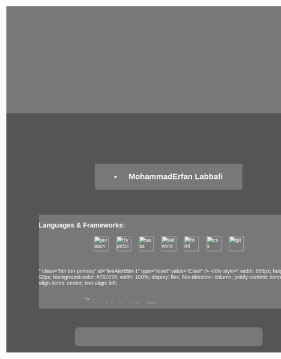 <link
  rel="stylesheet"
  href="https://cdnjs.cloudflare.com/ajax/libs/font-awesome/4.7.0/css/font-awesome.min.css"
/>

<article
  style="
    color: white;
    width: 865px;
    height: 923px;
    background-color: #555555;
    display: flex;
    align-items: center;
    flex-direction: column;
    gap: 50px;
  "
>
  <header style="  width: 865px;
  height: 285px;
  background-color: #787878;
  display: flex;"></header>
  <h1 style="  width: 393.81px;
  height: 68.21px;
  background-color: #787878;
  border-radius: 5px;
  display: flex;
  gap: 10px;
  text-align: center;
  justify-content: center;
  align-items: center;
  font-family: sans-serif;
  transition: all 0.2s ease-in-out;
  :hover {
    transition: all 0.2s ease-in-out;
    background-color: #298096;
  }">
    <li class="fa fa-user"></li>
    <p>MohammadErfan Labbafi</p>
  </h1>
  <main style="width: 80%;
  display: flex;
  align-items: center;
  gap: 50px;
  height: 250px;
  font-family: sans-serif;
  margin-left: 50px;
  margin-right: 50px;">
    <div style=" width: 865px;
      height: 100%;
      background-color: #787878;
      width: 100%;
        display: flex;
        flex-direction: column;
        justify-content: center;
        align-items: center;
        text-align: left;
      " >
      <p style="   width: 100%;
      text-align: left;
      color: white;
      font-size: large;
      font-weight: bold;">Languages & Frameworks:</p>
      <div style=" width: 865px;
      height: 92px;
      background-color: #787878;
      width: 100%;
      height: 100%;
      display: flex;
      flex-direction: row !important;
      justify-content: center;
      align-items: center !important;
      flex-wrap: wrap;
      gap: 20px;
        display: flex;
        flex-direction: column;
        justify-content: center;
        align-items: center;
        text-align: left;
      " class="card languages">
        <img
          width="40"
          height="40"
          src="https://s32.picofile.com/file/8478593326/javascript.png"
          alt="javascript"
        />
        <img
          width="40"
          height="40"
          src="https://s32.picofile.com/file/8478600426/typescript.png"
          alt="TypeScript"
        />
        <img
          width="40"
          height="40"
          src="https://s32.picofile.com/file/8478593376/sass.png"
          alt="sass"
        />
        <img
          width="40"
          height="40"
          src="https://s32.picofile.com/file/8478593384/tailwind.png"
          alt="tailwind"
        />
        <img
          width="40"
          height="40"
          src="https://s32.picofile.com/file/8478593334/html.png"
          alt="html"
        />
        <img
          width="40"
          height="40"
          src="https://s32.picofile.com/file/8478600476/css.png"
          alt="css"
        />
        <img
          width="40"
          height="40"
          src="https://s32.picofile.com/file/8478600442/giticon.png"
          alt="git"
        />
      </div style=" width: 865px;
      height: 92px;
      background-color: #787878;
      width: 100%;
        display: flex;
        flex-direction: column;
        justify-content: center;
        align-items: center;
        text-align: left;
      
      ">
    </div> 
    <div style=" width: 865px;
      height: 92px;
      background-color: #787878;
      width: 100%;
        display: flex;
        flex-direction: column;
        justify-content: center;
        align-items: center;
        text-align: left;
      
      ">
      <p style="   width: 100%;
      text-align: left;
      color: white;
      font-size: large;
      font-weight: bold;">Send Email:</p>
      <div style=" width: 865px;
      height: 92px;
      background-color: #787878;
      width: 100%;
        display: flex;
        flex-direction: column;
        justify-content: center;
        align-items: center;
        text-align: left;
        width: 100%;
          height: 220.53px;
          background-color: #787878;
          display: flex;
          justify-content: center;
          align-items: start;

          border-radius: 5px;
      " class="card">
        <form
          style="color: white; 
          width: 100%;
          height: 100%;
          font-size: 13px;
          display: flex;
          flex-direction: column;
          align-items: center;
          justify-self: center;
          margin: 20px 0 0 0;"
          action="mailto:erfanlab2000@gmail.com"
          method="post"
          enctype="text/plain"
        >
          Your Name:<br />
          <input class="c-name" type="text" name="name" size="30" />
          Email:
          <input class="c-name" type="text" name="mail" size="30" />
          Text:

          <input class="c-text" type="text" name="comment" size="30" />
          <div style=" width: 865px;
      height: 92px;
      background-color: #787878;
      width: 100%;
        display: flex;
        flex-direction: column;
        justify-content: center;
        align-items: center;
        text-align: left;
        margin-top: 10px;
              display: flex;
              flex-direction: row;
              gap: 5px;
              width: 100%;
      " class="allbtn" >
            <input
            style="       background-color: #298096;
            width: 80px;
            height: 20px;
            color: white;        border-radius: 5px;
"
              class="btn btn-primary"
              id="liveAlertBtn"
              type="submit"
              value="Send"
            
            />
            <input
            style="      background-color: #298096;
            width: 80px;
            height: 20px;
            color: white;         border-radius: 5px;
"
              class="btn btn-primary"
              id="liveAlertBtn-1"
              type="reset"
              value="Claer"
            />
          </div style=" width: 865px;
      height: 92px;
      background-color: #787878;
      width: 100%;
        display: flex;
        flex-direction: column;
        justify-content: center;
        align-items: center;
        text-align: left;
      
      ">
          <p style="  width: 100%;
              text-align: center;">
            <a style="font-size: 11px;
            color: white;
            font-size: 15px;
            font-weight: bold;" class="phone" href="tel:+989919295106">
              <button style=" width: 100px;
              height: 30px;
              border-radius: 5px;
              background-color: #0e8f53;
              color: white;">CallMe...</button>
            </a>
          </p>
        </form>
      </div style=" width: 865px;
      height: 92px;
      background-color: #787878;
      width: 100%;
        display: flex;
        flex-direction: column;
        justify-content: center;
        align-items: center;
        text-align: left;
      
      ">
    </div style=" width: 865px;
      height: 92px;
      background-color: #787878;
      width: 100%;
        display: flex;
        flex-direction: column;
        justify-content: center;
        align-items: center;
        text-align: left;
      
      ">
  </main>
  <footer style="  width: 500px;
  height: 50px;
  background-color: #787878;
  border-radius: 10px;
  display: flex;
  align-items: center;
  justify-content: space-around;
  gap: 10px;">
    <div style=" width: 865px;
      height: 92px;
      background-color: #787878;
      width: 10%;
        height: 100%;
        display: flex;
        justify-content: center;
        align-items: center;
      
      ">
      <a style=" width: 100%;
      height: 100%;
      font-size: 40px;
      display: flex;
      justify-content: center;
      align-items: center;
      text-decoration: none;" href="">
        <i class="fa fa-instagram" style="display: flex;
        justify-content: center;
        width: 100%;
            height: 100%;
            color: white;
        align-items: center;"></i>
      </a>
    </div style=" width: 865px;
      height: 92px;
      background-color: #787878;
      width: 10%;
        height: 100%;
        display: flex;
        justify-content: center;
        align-items: center;
      
      ">
    <div style=" width: 865px;
      height: 92px;
      background-color: #787878;
      width: 10%;
        height: 100%;
        display: flex;
        justify-content: center;
        align-items: center;
      
      ">
      <a  href="https://t.me/Erfan_MFD">
        <i class="fa fa-telegram" style="display: flex;
        justify-content: center;
        width: 100%;
            height: 100%;
            color: white;
        align-items: center;"></i>
      </a>
    </div style=" width: 865px;
      height: 92px;
      background-color: #787878;
      width: 10%;
        height: 100%;
        display: flex;
        justify-content: center;
        align-items: center;
      
      ">
    <div style=" width: 865px;
      height: 92px;
      background-color: #787878;
      width: 10%;
        height: 100%;
        display: flex;
        justify-content: center;
        align-items: center;
      
      ">
      <a style=" width: 100%;
      height: 100%;
      font-size: 40px;
      display: flex;
      justify-content: center;
      align-items: center;
      text-decoration: none;" href="https://github.com/Erfanlab">
        <i class="fa fa-github" style="display: flex;
           width: 100%;
            height: 100%;
            color: white;
        justify-content: center;
        align-items: center;"></i>
      </a>
    </div style=" width: 865px;
      height: 92px;
      background-color: #787878;
       width: 10%;
        height: 100%;
        display: flex;
        justify-content: center;
        align-items: center;
      
      ">
    <div style=" width: 865px;
      height: 92px;
      background-color: #787878;
      width: 10%;
        height: 100%;
        display: flex;
        justify-content: center;
        align-items: center;
      
      ">
      <a style=" width: 100%;
      height: 100%;
      font-size: 40px;
      display: flex;
      justify-content: center;
      align-items: center;
      
      text-decoration: none;" href="https://www.linkedin.com/in/mohammaderfan-labbafi-2b300b22a/">
        <i class="fa fa-linkedin" style="display: flex;
           width: 100%;
            height: 100%;
            color: white;
        justify-content: center;
        align-items: center;"></i>
      </a>
    </div style=" width: 865px;
      height: 92px;
      background-color: #787878;
      width: 10%;
        height: 100%;
        display: flex;
        justify-content: center;
        align-items: center;
      
      ">
  </footer>
</article>
